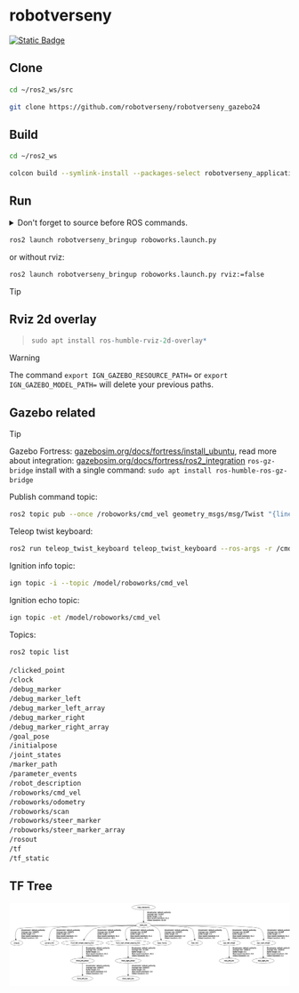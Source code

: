 # robotverseny

[![Static Badge](https://img.shields.io/badge/ROS_2-Humble-34aec5)](https://docs.ros.org/en/humble/)


## Clone 

``` bash
cd ~/ros2_ws/src
```

``` bash
git clone https://github.com/robotverseny/robotverseny_gazebo24
```

## Build

``` bash
cd ~/ros2_ws
```

``` bash
colcon build --symlink-install --packages-select robotverseny_application robotverseny_description robotverseny_bringup robotverseny_gazebo 
```

## Run

<details>
<summary> Don't forget to source before ROS commands.</summary>

``` bash
source ~/ros2_ws/install/setup.bash
```
</details>

``` bash
ros2 launch robotverseny_bringup roboworks.launch.py
```

or without rviz:

``` bash
ros2 launch robotverseny_bringup roboworks.launch.py rviz:=false
```
> [!TIP]
> ## Rviz 2d overlay

>``` r
>sudo apt install ros-humble-rviz-2d-overlay*
>```

> [!WARNING]  
> The command `export IGN_GAZEBO_RESOURCE_PATH=` or `export IGN_GAZEBO_MODEL_PATH=` will delete your previous paths.

## Gazebo related

> [!TIP]
> Gazebo Fortress: [gazebosim.org/docs/fortress/install_ubuntu](https://gazebosim.org/docs/fortress/install_ubuntu), read more about integration: [gazebosim.org/docs/fortress/ros2_integration](https://gazebosim.org/docs/fortress/ros2_integration)
> `ros-gz-bridge` install with a single command: `sudo apt install ros-humble-ros-gz-bridge`


Publish command topic:
``` bash
ros2 topic pub --once /roboworks/cmd_vel geometry_msgs/msg/Twist "{linear: {x: 2.5, y: 0.0, z: 0.0}, angular: {x: 0.0, y: 0.0, z: -0.01}}"
```

Teleop twist keyboard:
``` bash
ros2 run teleop_twist_keyboard teleop_twist_keyboard --ros-args -r /cmd_vel:=/roboworks/cmd_vel
```
    
Ignition info topic:
``` bash
ign topic -i --topic /model/roboworks/cmd_vel
```
Ignition echo topic:

``` bash
ign topic -et /model/roboworks/cmd_vel
```

Topics:

``` bash
ros2 topic list

/clicked_point
/clock
/debug_marker
/debug_marker_left
/debug_marker_left_array
/debug_marker_right
/debug_marker_right_array
/goal_pose
/initialpose
/joint_states
/marker_path
/parameter_events
/robot_description
/roboworks/cmd_vel
/roboworks/odometry
/roboworks/scan
/roboworks/steer_marker
/roboworks/steer_marker_array
/rosout
/tf
/tf_static
```

## TF Tree

![alt text](img/TF_Roboworks.png)

